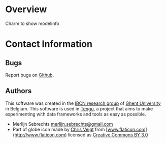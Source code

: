# Overview

Charm to show modelinfo

# Contact Information

## Bugs

Report bugs on [Github](https://github.com/IBCNServices/tengu-charms/issues).

## Authors

This software was created in the [IBCN research group](https://www.ibcn.intec.ugent.be/) of [Ghent University](http://www.ugent.be/en) in Belgium. This software is used in [Tengu](http://tengu.intec.ugent.be), a project that aims to make experimenting with data frameworks and tools as easy as possible.

 - Merlijn Sebrechts <merlijn.sebrechts@gmail.com>
 - Part of globe icon made by [Chris Veigt](http://www.flaticon.com/authors/chris-veigt) from [www.flaticon.com](http://www.flaticon.com) licensed as [Creative Commons BY 3.0](http://creativecommons.org/licenses/by/3.0/)
